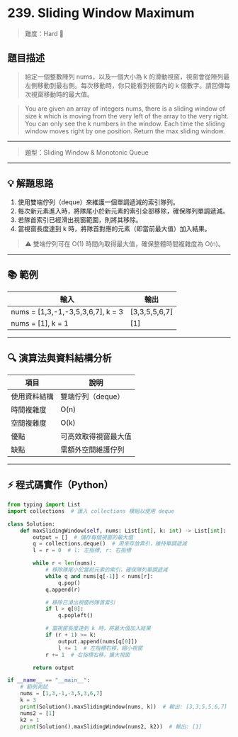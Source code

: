 # 239. Sliding Window Maximum

> 難度：Hard 🔴

## 題目描述
> 給定一個整數陣列 nums，以及一個大小為 k 的滑動視窗，視窗會從陣列最左側移動到最右側。每次移動時，你只能看到視窗內的 k 個數字。請回傳每次視窗移動時的最大值。

> You are given an array of integers nums, there is a sliding window of size k which is moving from the very left of the array to the very right. You can only see the k numbers in the window. Each time the sliding window moves right by one position. Return the max sliding window.

---

> 題型：Sliding Window & Monotonic Queue

---

## 💡 解題思路
1. 使用雙端佇列（deque）來維護一個單調遞減的索引隊列。
2. 每次新元素進入時，將隊尾小於新元素的索引全部移除，確保隊列單調遞減。
3. 若隊首索引已經滑出視窗範圍，則將其移除。
4. 當視窗長度達到 k 時，將隊首對應的元素（即當前最大值）加入結果。

> ⚠️ 雙端佇列可在 O(1) 時間內取得最大值，確保整體時間複雜度為 O(n)。

---

## 📚 範例

| 輸入                | 輸出      |
|---------------------|-----------|
| nums = [1,3,-1,-3,5,3,6,7], k = 3 | [3,3,5,5,6,7] |
| nums = [1], k = 1   | [1]       |

---

## 🔍 演算法與資料結構分析

| 項目         | 說明                        |
|--------------|-----------------------------|
| 使用資料結構 | 雙端佇列（deque）           |
| 時間複雜度   | O(n)                        |
| 空間複雜度   | O(k)                        |
| 優點         | 可高效取得視窗最大值         |
| 缺點         | 需額外空間維護佇列           |

---

## ⚡ 程式碼實作（Python）

```python
from typing import List
import collections  # 匯入 collections 模組以使用 deque

class Solution:
    def maxSlidingWindow(self, nums: List[int], k: int) -> List[int]:
        output = []  # 儲存每個視窗的最大值
        q = collections.deque()  # 用來存放索引，維持單調遞減
        l = r = 0  # l: 左指標, r: 右指標

        while r < len(nums):
            # 移除隊尾小於當前元素的索引，確保隊列單調遞減
            while q and nums[q[-1]] < nums[r]:
                q.pop()
            q.append(r)

            # 移除已滑出視窗的隊首索引
            if l > q[0]:
                q.popleft()

            # 當視窗長度達到 k 時，將最大值加入結果
            if (r + 1) >= k:
                output.append(nums[q[0]])
                l += 1  # 左指標右移，縮小視窗
            r += 1  # 右指標右移，擴大視窗

        return output

if __name__ == "__main__":
    # 範例測試
    nums = [1,3,-1,-3,5,3,6,7]
    k = 3
    print(Solution().maxSlidingWindow(nums, k))  # 輸出: [3,3,5,5,6,7]
    nums2 = [1]
    k2 = 1
    print(Solution().maxSlidingWindow(nums2, k2))  # 輸出: [1]
```
